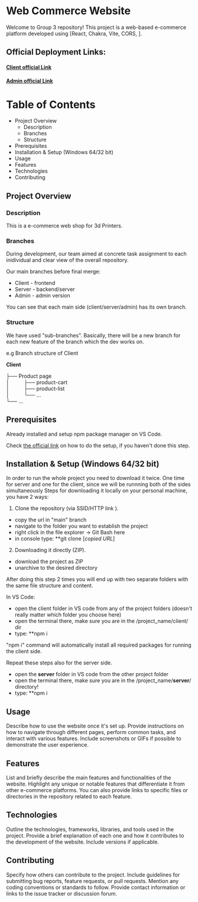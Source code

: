 # Web Commerce Website
Welcome to Group 3 repository! This project is a web-based e-commerce platform developed using
[React, Chakra, Vite, CORS, ].
## Official Deployment Links: 
#### [Client official Link](https://web-shop-group-3.web.app/) 
#### [Admin official Link](https://admin-group-3.web.app/)

# Table of Contents
* Project Overview
  * Description
  * Branches
  * Structure
* Prerequisites
* Installation  & Setup (Windows 64/32 bit)
* Usage
* Features
* Technologies
* Contributing

## Project Overview
### Description
This is a e-commerce web shop for 3d Printers.
### Branches
During development, our team aimed at concrete task assignment to each inidividual and clear view of the overall repository. 

Our main branches before final merge: 
* Client - frontend 
* Server - backend/server
* Admin  - admin version

You can see that each main side (client/server/admin) has its own branch.
### Structure 
We have used "sub-branches". Basically, there will be a new branch for each new feature of the branch which the dev works on.

e.g Branch structure of Client

**Client**

├── Product page          
│&nbsp;&nbsp;&nbsp;&nbsp;&nbsp;&nbsp;&nbsp;&nbsp;&nbsp;&nbsp;├── product-cart             
│&nbsp;&nbsp;&nbsp;&nbsp;&nbsp;&nbsp;&nbsp;&nbsp;&nbsp;&nbsp;├── product-list             
│&nbsp;&nbsp;&nbsp;&nbsp;&nbsp;&nbsp;&nbsp;&nbsp;&nbsp;&nbsp;└── ...                
└── ...
## Prerequisites
Already installed and setup npm package manager on VS Code. 

Check [the official link](https://docs.npmjs.com/downloading-and-installing-node-js-and-npm) on how to do the setup,
if you haven't done this step. 

## Installation & Setup (Windows 64/32 bit)
In order to run the whole project you need to download it twice. 
One time for server and one for the client, since we will be runnning both of the sides simultaneously
Steps for downloading it locally on your personal machine, you have 2 ways:
1. Clone the repository (via SSID/HTTP link ).
 * copy the url in "main" branch 
 * navigate to the folder you want to establish the project 
 * right click in the file explorer -> Git Bash here
 * in console type: **git clone [*copied URL*]
  
2. Downloading it directly (ZIP).
 * download the project as ZIP
 * unarchive to the desired directory

After doing this step 2 times you will end up with two separate folders with the same file structure and content. 

In VS Code: 
 * open the client folder in VS code from any of the project folders (doesn't really matter which folder you choose here)
 * open the terminal there, make sure you are in the /project_name/client/ dir
 * type: **npm i

"npm i" command will automatically install all required packages for running the client side. 

Repeat these steps also for the server side. 

 * open the **server** folder in VS code from the other project folder 
 * open the terminal there, make sure you are in the /project_name/**server**/ directory!
 * type: **npm i
 

## Usage
Describe how to use the website once it's set up. Provide instructions on how to navigate through different pages, perform common tasks, and interact with various features. Include screenshots or GIFs if possible to demonstrate the user experience.

## Features
List and briefly describe the main features and functionalities of the website. Highlight any unique or notable features that differentiate it from other e-commerce platforms. You can also provide links to specific files or directories in the repository related to each feature.

## Technologies
Outline the technologies, frameworks, libraries, and tools used in the project. Provide a brief explanation of each one and how it contributes to the development of the website. Include versions if applicable.

## Contributing
Specify how others can contribute to the project. Include guidelines for submitting bug reports, feature requests, or pull requests. Mention any coding conventions or standards to follow. Provide contact information or links to the issue tracker or discussion forum.

